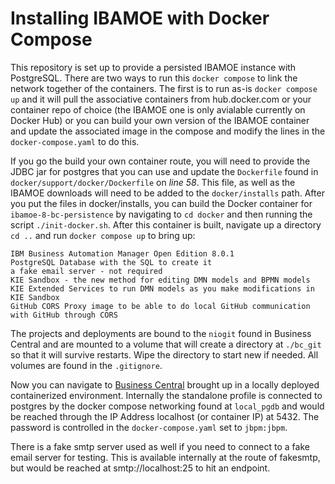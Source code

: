 # Installing IBAMOE with Docker Compose

This repository is set up to provide a persisted IBAMOE instance with PostgreSQL.  There are two ways to run this `docker compose` to link the network together of the containers. The first is to run as-is `docker compose up` and it will pull the associative containers from hub.docker.com or your container repo of choice (the IBAMOE one is only avialable currently on Docker Hub) or you can build your own version of the IBAMOE container and update the associated image in the compose and modify the lines in the `docker-compose.yaml` to do this.

If you go the build your own container route, you will need to provide the JDBC jar for postgres that you can use and update the `Dockerfile` found in `docker/support/docker/Dockerfile` on *line 58*. This file, as well as the IBAMOE downloads will need to be added to the `docker/installs` path. After you put the files in docker/installs, you can build the Docker container for `ibamoe-8-bc-persistence` by navigating to `cd docker` and then running the script `./init-docker.sh`. After this container is built, navigate up a directory `cd ..` and run `docker compose up` to bring up:

``` text
IBM Business Automation Manager Open Edition 8.0.1
PostgreSQL Database with the SQL to create it
a fake email server - not required
KIE Sandbox - the new method for editing DMN models and BPMN models
KIE Extended Services to run DMN models as you make modifications in KIE Sandbox
GitHub CORS Proxy image to be able to do local GitHub communication with GitHub through CORS
```

The projects and deployments are bound to the `niogit` found in Business Central and are mounted to a volume that will create a directory at `./bc_git` so that it will survive restarts. Wipe the directory to start new if needed. All volumes are found in the `.gitignore`.

Now you can navigate to [Business Central](http://localhost:8080/business-central) brought up in a locally deployed containerized environment. Internally the standalone profile is connected to postgres by the docker compose networking found at `local_pgdb` and would be reached through the IP Address localhost (or container IP) at 5432. The password is controlled in the `docker-compose.yaml` set to `jbpm:jbpm`.

There is a fake smtp server used as well if you need to connect to a fake email server for testing. This is available internally at the route of fakesmtp, but would be reached at smtp://localhost:25 to hit an endpoint.